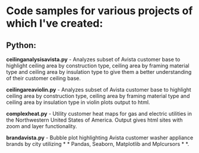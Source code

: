 # Code samples for various projects of which I've created:

## Python:

  **ceilinganalysisavista.py** - Analyzes subset of Avista customer base to highlight ceiling area by construction type, ceiling area by framing material type and ceiling area by insulation type to give them a better understanding of their customer ceiling base.

  **ceilingareaviolin.py** - Analyzes subset of Avista customer base to highlight ceiling area by construction type, ceiling area by framing material type and ceiling area by insulation type in violin plots output to html.

  **complexheat.py** - Utility customer heat maps for gas and electric utilities in the Northwestern United States of America. Output gives html sites with zoom and layer functionality.

  **brandavista.py** - Bubble plot highlighting Avista customer washer appliance brands by city utilizing * * Pandas, Seaborn, Matplotlib and Mplcursors * *.


  
